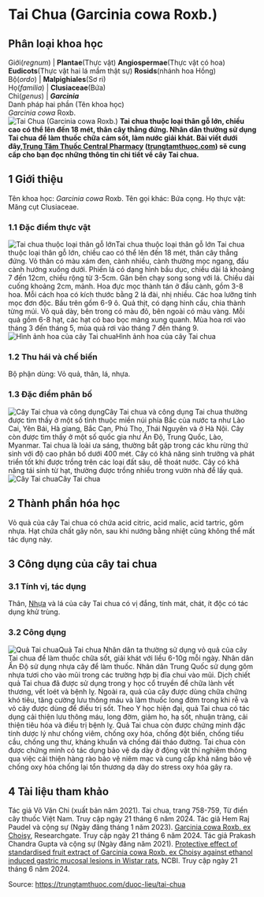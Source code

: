 # Tai Chua (Garcinia cowa Roxb.)

Phân loại khoa học  
---  
Giới(_regnum_) |  **Plantae**(Thực vật) **Angiospermae**(Thực vật có hoa) **Eudicots**(Thực vật hai lá mầm thật sự) **Rosids**(nhánh hoa Hồng)  
Bộ(_ordo_) | **Malpighiales**(Sơ ri)  
Họ(_familia_) | **Clusiaceae**(Bứa)  
Chi(_genus_) | **_Garcinia_**  
Danh pháp hai phần (Tên khoa học)  
_Garcinia cowa_ Roxb.  
![Tai Chua \(Garcinia cowa Roxb.\)](https://trungtamthuoc.com/images/others/cay-tai-chua-va-cong-dung-4-8748.jpg)
**Tai chua thuộc loại thân gỗ lớn, chiều cao có thể lên đến 18 mét, thân cây thẳng đứng. Nhân dân thường sử dụng Tai chua để làm thuốc chữa cảm sốt, làm nước giải khát. Bài viết dưới đây,[Trung Tâm Thuốc Central Pharmacy](https://trungtamthuoc.com/ "Trung Tâm Thuốc Central Pharmacy") ([trungtamthuoc.com](https://trungtamthuoc.com/ "trungtamthuoc.com")) sẽ cung cấp cho bạn đọc những thông tin chi tiết về cây Tai chua.**
##  1 Giới thiệu
Tên khoa học: _Garcinia cowa_ Roxb.
Tên gọi khác: Bứa cọng.
Họ thực vật: Măng cụt Clusiaceae.
### 1.1 Đặc điểm thực vật
![Tai chua thuộc loại thân gỗ lớn](https://trungtamthuoc.com/images/item/cay-tai-chua-va-cong-dung.jpg)Tai chua thuộc loại thân gỗ lớn
Tai chua thuộc loại thân gỗ lớn, chiều cao có thể lên đến 18 mét, thân cây thẳng đứng.
Vỏ thân có màu xám đen, cành nhiều, cành thường mọc ngang, đầu cành hướng xuống dưới.
Phiến lá có dạng hình bầu dục, chiều dài lá khoảng 7 đến 12cm, chiều rộng từ 3-5cm. Gân bên chạy song song với lá.
Chiều dài cuống khoảng 2cm, mảnh.
Hoa đực mọc thành tán ở đầu cành, gồm 3-8 hoa. Mỗi cách hoa có kích thước bằng 2 lá đài, nhị nhiều.
Các hoa lưỡng tính mọc đơn độc.
Bầu trên gồm 6-9 ô.
Quả thịt, có dạng hình cầu, chia thành từng múi. Vỏ quả dày, bên trong có màu đỏ, bên ngoài có màu vàng.
Mỗi quả gồm 6-8 hạt, các hạt có bao bọc màng xung quanh.
Mùa hoa rơi vào tháng 3 đến tháng 5, mùa quả rơi vào tháng 7 đến tháng 9.
![Hình ảnh hoa của cây Tai chua](https://trungtamthuoc.com/images/item/cay-tai-chua-va-cong-dung-0.jpg)Hình ảnh hoa của cây Tai chua
### 1.2 Thu hái và chế biến
Bộ phận dùng: Vỏ quả, thân, lá, nhựa.
### 1.3 Đặc điểm phân bố
![Cây Tai chua và công dụng](https://trungtamthuoc.com/images/item/cay-tai-chua-va-cong-dung-3.jpg)Cây Tai chua và công dụng
Tai chua thường được tìm thấy ở một số tỉnh thuộc miền núi phía Bắc của nước ta như Lào Cai, Yên Bái, Hà giang, Bắc Cạn, Phú Thọ, Thái Nguyên và ở Hà Nội.
Cây còn được tìm thấy ở một số quốc gia như Ấn Độ, Trung Quốc, Lào, Myanmar.
Tai chua là loài ưa sáng, thường bắt gặp trong các khu rừng thứ sinh với độ cao phân bố dưới 400 mét.
Cây có khả năng sinh trưởng và phát triển tốt khi được trồng trên các loại đất sâu, dễ thoát nước.
Cây có khả năng tái sinh từ hạt, thường được trồng nhiều trong vườn nhà để lấy quả.
![Cây Tai chua](https://trungtamthuoc.com/images/item/cay-tai-chua-va-cong-dung-1.jpg)Cây Tai chua
##  2 Thành phần hóa học
Vỏ quả của cây Tai chua có chứa acid citric, acid malic, acid tartric, gôm nhựa.
Hạt chứa chất gây nôn, sau khi nướng bằng nhiệt cũng không thể mất tác dụng này.
##  3 Công dụng của cây tai chua
### 3.1 Tính vị, tác dụng
Thân, [Nhựa](https://trungtamthuoc.com/hoat-chat/nhua "Nhựa") và lá của cây Tai chua có vị đắng, tính mát, chát, ít độc có tác dụng khử trùng.
### 3.2 Công dụng
![Quả Tai chua](https://trungtamthuoc.com/images/item/cay-tai-chua-va-cong-dung-2.jpg)Quả Tai chua
Nhân dân ta thường sử dụng vỏ quả của cây Tai chua để làm thuốc chữa sốt, giải khát với liều 6-10g mỗi ngày.
Nhân dân Ấn Độ sử dụng nhựa cây để làm thuốc.
Nhân dân Trung Quốc sử dụng gôm nhựa tươi cho vào mũi trong các trường hợp bị đỉa chui vào mũi.
Dịch chiết quả Tai chua đã được sử dụng trong y học cổ truyền để chữa lành vết thương, vết loét và bệnh lỵ. Ngoài ra, quả của cây được dùng chữa chứng khó tiêu, tăng cường lưu thông máu và làm thuốc long đờm trong khi rễ và vỏ cây được dùng để điều trị sốt.
Theo Y học hiện đại, quả Tai chua có tác dụng cải thiện lưu thông máu, long đờm, giảm ho, hạ sốt, nhuận tràng, cải thiện tiêu hóa và điều trị bệnh lỵ. Quả Tai chua còn được chứng minh đặc tính dược lý như chống viêm, chống oxy hóa, chống đột biến, chống tiểu cầu, chống ung thư, kháng khuẩn và chống đái tháo đường.
Tai chua còn được chứng minh có tác dụng bảo vệ dạ dày ở động vật thí nghiệm thông qua việc cải thiện hàng rào bảo vệ niêm mạc và cung cấp khả năng bảo vệ chống oxy hóa chống lại tổn thương dạ dày do stress oxy hóa gây ra.
##  4 Tài liệu tham khảo
Tác giả Võ Văn Chi (xuất bản năm 2021). Tai chua, trang 758-759, Từ điển cây thuốc Việt Nam. Truy cập ngày 21 tháng 6 năm 2024.
Tác giả Hem Raj Paudel và cộng sự (Ngày đăng tháng 1 năm 2023). [Garcinia cowa Roxb. ex Choisy](https://www.researchgate.net/publication/365598169_Garcinia_cowa_Roxb_ex_Choisy), Researchgate. Truy cập ngày 21 tháng 6 năm 2024.
Tác giả Prakash Chandra Gupta và cộng sự (Ngày đăng năm 2021). [Protective effect of standardised fruit extract of Garcinia cowa Roxb. ex Choisy against ethanol induced gastric mucosal lesions in Wistar rats](https://www.ncbi.nlm.nih.gov/pmc/articles/PMC8475150/), NCBI. Truy cập ngày 21 tháng 6 năm 2024.


Source: https://trungtamthuoc.com/duoc-lieu/tai-chua